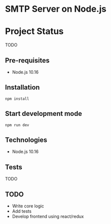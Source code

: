# SMTP Server on Node.js

# Project Status

TODO

## Pre-requisites

- Node.js 10.16

## Installation

```
npm install
```

## Start development mode

```
npm run dev
```

## Technologies

- Node.js 10.16

## Tests

TODO

## TODO

- Write core logic
- Add tests
- Develop frontend using react/redux
